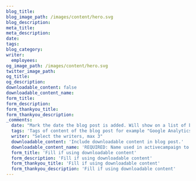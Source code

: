 ```yaml
---
blog_title:
blog_image_path: /images/content/hero.svg
blog_description:
meta_title:
meta_description:
date:
tags:
blog_category:
writer:
  employees:
og_image_path: /images/content/hero.svg
twitter_image_path:
og_title:
og_description:
downloadable_content: false
downloadable_content_name:
form_title:
form_description:
form_thankyou_title:
form_thankyou_description:
_comments:
  date: "Mark the date the blog post is added. Will show on a list of blog posts above as the date"
  tags: 'Tags of content of the blog post for example "Google Analytics", "GitHub" etc'
  writer: "Select the writers, max 3"
  downloadable_content: 'Include downloadable content in blog post.'
  downloadable_content_name: 'REQUIRED: Name used in activecampaign to send the correct email with downloadable content.<br>(name of the tag in active campaign automation)'
  form_title: 'Fill if using downloadable content'
  form_description: 'Fill if using downloadable content'
  form_thankyou_title: 'Fill if using downloadable content'
  form_thankyou_description: 'Fill if using downloadable content'
---
```

